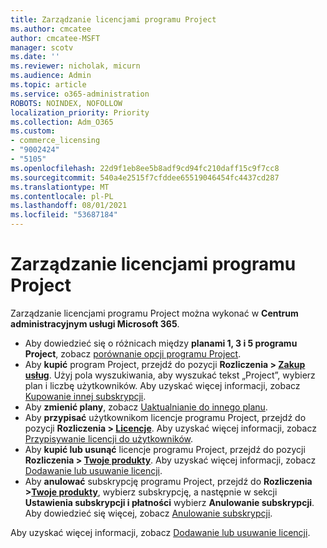 ```yaml
---
title: Zarządzanie licencjami programu Project
ms.author: cmcatee
author: cmcatee-MSFT
manager: scotv
ms.date: ''
ms.reviewer: nicholak, micurn
ms.audience: Admin
ms.topic: article
ms.service: o365-administration
ROBOTS: NOINDEX, NOFOLLOW
localization_priority: Priority
ms.collection: Adm_O365
ms.custom:
- commerce_licensing
- "9002424"
- "5105"
ms.openlocfilehash: 22d9f1eb8ee5b8adf9cd94fc210daff15c9f7cc8
ms.sourcegitcommit: 540a4e2515f7cfddee65519046454fc4437cd287
ms.translationtype: MT
ms.contentlocale: pl-PL
ms.lasthandoff: 08/01/2021
ms.locfileid: "53687184"
---
```

# <a name="project-license-management"></a>Zarządzanie licencjami programu Project

Zarządzanie licencjami programu Project można wykonać w **Centrum administracyjnym usługi Microsoft 365**.

- Aby dowiedzieć się o różnicach między **planami 1, 3 i 5 programu Project**, zobacz [porównanie opcji programu Project](https://www.microsoft.com/microsoft-365/project/compare-microsoft-project-management-software).
- Aby **kupić** program Project, przejdź do pozycji **Rozliczenia > [Zakup usług](https://go.microsoft.com/fwlink/p/?linkid=868433)**. Użyj pola wyszukiwania, aby wyszukać tekst „Project”, wybierz plan i liczbę użytkowników. Aby uzyskać więcej informacji, zobacz [Kupowanie innej subskrypcji](/microsoft-365/commerce/try-or-buy-microsoft-365#buy-a-different-subscription).
- Aby **zmienić plany**, zobacz [Uaktualnianie do innego planu](/microsoft-365/commerce/subscriptions/upgrade-to-different-plan).
- Aby **przypisać** użytkownikom licencje programu Project, przejdź do pozycji **Rozliczenia > [Licencje](https://go.microsoft.com/fwlink/p/?linkid=842264)**. Aby uzyskać więcej informacji, zobacz [Przypisywanie licencji do użytkowników](/microsoft-365/admin/manage/assign-licenses-to-users).
- Aby **kupić lub usunąć** licencje programu Project, przejdź do pozycji **Rozliczenia > [Twoje produkty](https://go.microsoft.com/fwlink/p/?linkid=842054)**. Aby uzyskać więcej informacji, zobacz [Dodawanie lub usuwanie licencji](/microsoft-365/commerce/licenses/buy-licenses#add-or-remove-licenses-for-your-business-subscription).
- Aby **anulować** subskrypcję programu Project, przejdź do **Rozliczenia >[Twoje produkty](https://go.microsoft.com/fwlink/p/?linkid=842054)**, wybierz subskrypcję, a następnie w sekcji **Ustawienia subskrypcji i płatności** wybierz **Anulowanie subskrypcji**. Aby dowiedzieć się więcej, zobacz [Anulowanie subskrypcji](/microsoft-365/commerce/subscriptions/cancel-your-subscription).

Aby uzyskać więcej informacji, zobacz [Dodawanie lub usuwanie licencji](/microsoft-365/commerce/licenses/buy-licenses).
